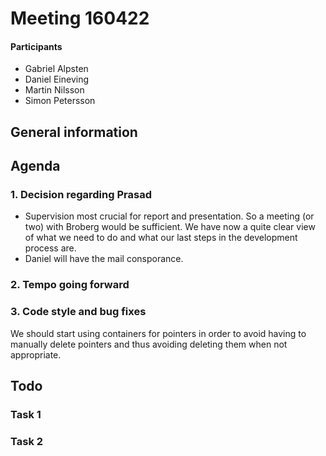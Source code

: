 # Meeting 160422

#### Participants
* Gabriel Alpsten
* Daniel Eineving
* Martin Nilsson
* Simon Petersson

## General information


## Agenda

### 1. Decision regarding Prasad
* Supervision most crucial for report and presentation. So a meeting (or two) with Broberg would be sufficient. We have now a quite clear view of what we need to do and what our last steps in the development process are. 
* Daniel will have the mail consporance. 

### 2. Tempo going forward

### 3. Code style and bug fixes
We should start using containers for pointers in order to avoid having to manually delete pointers and thus avoiding deleting them when not appropriate.

## Todo

### Task 1

### Task 2
